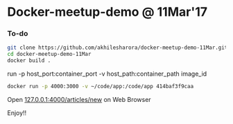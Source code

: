 # Docker-meetup-demo @ 11Mar'17
### To-do
```sh
git clone https://github.com/akhilesharora/docker-meetup-demo-11Mar.git
cd docker-meetup-demo-11Mar
docker build .
```
run -p host_port:container_port -v host_path:container_path image_id
```sh 
docker run -p 4000:3000 -v ~/code/app:/code/app 414baf3f9caa
```
Open [127.0.0.1:4000/articles/new](127.0.0.1:4000/articles/new) on Web Browser

Enjoy!!

